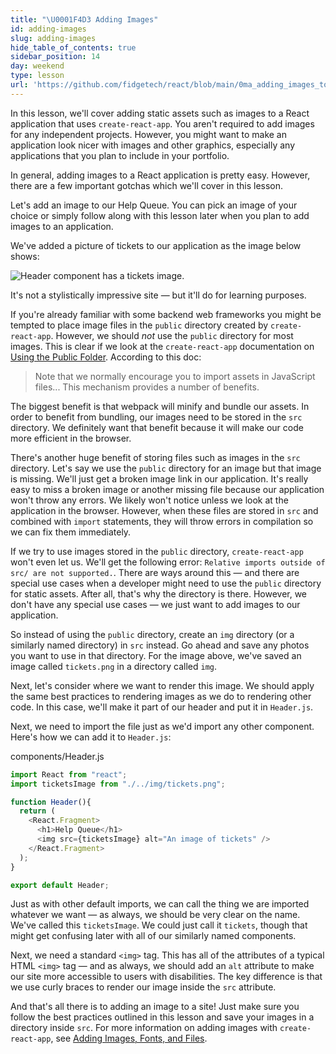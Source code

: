 ```yaml
---
title: "\U0001F4D3 Adding Images"
id: adding-images
slug: adding-images
hide_table_of_contents: true
sidebar_position: 14
day: weekend
type: lesson
url: 'https://github.com/fidgetech/react/blob/main/0ma_adding_images_to_cra.md'
---
```


In this lesson, we'll cover adding static assets such as images to a React application that uses `create-react-app`. You aren't required to add images for any independent projects. However, you might want to make an application look nicer with images and other graphics, especially any applications that you plan to include in your portfolio.

In general, adding images to a React application is pretty easy. However, there are a few important gotchas which we'll cover in this lesson.

Let's add an image to our Help Queue. You can pick an image of your choice or simply follow along with this lesson later when you plan to add images to an application.

We've added a picture of tickets to our application as the image below shows:

![Header component has a tickets image.](https://learnhowtoprogram.s3.us-west-2.amazonaws.com/React/Week-1-React-2019/tickets-image.png)

It's not a stylistically impressive site — but it'll do for learning purposes.

If you're already familiar with some backend web frameworks you might be tempted to place image files in the `public` directory created by `create-react-app`. However, we should _not_ use the `public` directory for most images. This is clear if we look at the `create-react-app` documentation on [Using the Public Folder](https://create-react-app.dev/docs/using-the-public-folder/). According to this doc:

> Note that we normally encourage you to import assets in JavaScript files... This mechanism provides a number of benefits.

The biggest benefit is that webpack will minify and bundle our assets. In order to benefit from bundling, our images need to be stored in the `src` directory. We definitely want that benefit because it will make our code more efficient in the browser.

There's another huge benefit of storing files such as images in the `src` directory. Let's say we use the `public` directory for an image but that image is missing. We'll just get a broken image link in our application. It's really easy to miss a broken image or another missing file because our application won't throw any errors. We likely won't notice unless we look at the application in the browser. However, when these files are stored in `src` and combined with `import` statements, they will throw errors in compilation so we can fix them immediately.

If we try to use images stored in the `public` directory, `create-react-app` won't even let us. We'll get the following error: `Relative imports outside of src/ are not supported.`. There are ways around this — and there are special use cases when a developer might need to use the `public` directory for static assets. After all, that's why the directory is there. However, we don't have any special use cases — we just want to add images to our application.

So instead of using the `public` directory, create an `img` directory (or a similarly named directory) in `src` instead. Go ahead and save any photos you want to use in that directory. For the image above, we've saved an image called `tickets.png` in a directory called `img`.

Next, let's consider where we want to render this image. We should apply the same best practices to rendering images as we do to rendering other code. In this case, we'll make it part of our header and put it in `Header.js`.

Next, we need to import the file just as we'd import any other component. Here's how we can add it to `Header.js`:

<div class="filename">components/Header.js</div>

```js
import React from "react";
import ticketsImage from "./../img/tickets.png";

function Header(){
  return (
    <React.Fragment>
      <h1>Help Queue</h1>
      <img src={ticketsImage} alt="An image of tickets" />
    </React.Fragment>
  );
}

export default Header;
```

Just as with other default imports, we can call the thing we are imported whatever we want — as always, we should be very clear on the name. We've called this `ticketsImage`. We could just call it `tickets`, though that might get confusing later with all of our similarly named components.

Next, we need a standard `<img>` tag. This has all of the attributes of a typical HTML `<img>` tag — and as always, we should add an `alt` attribute to make our site more accessible to users with disabilities. The key difference is that we use curly braces to render our image inside the `src` attribute.

And that's all there is to adding an image to a site! Just make sure you follow the best practices outlined in this lesson and save your images in a directory inside `src`. For more information on adding images with `create-react-app`, see [Adding Images, Fonts, and Files](https://create-react-app.dev/docs/adding-images-fonts-and-files/).
